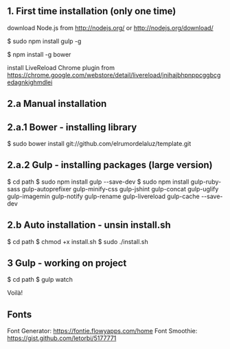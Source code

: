 

## 1. First time installation (only one time)

download Node.js from http://nodejs.org/ or http://nodejs.org/download/ 

$ sudo npm install gulp -g

$ npm install -g bower

install LiveReload Chrome plugin from https://chrome.google.com/webstore/detail/livereload/jnihajbhpnppcggbcgedagnkighmdlei


## 2.a Manual installation

## 2.a.1 Bower - installing library

$ sudo bower install git://github.com/elrumordelaluz/template.git


## 2.a.2 Gulp - installing packages (large version)

$ cd path
$ sudo npm install gulp --save-dev
$ sudo npm install gulp-ruby-sass gulp-autoprefixer gulp-minify-css gulp-jshint gulp-concat gulp-uglify gulp-imagemin gulp-notify gulp-rename gulp-livereload gulp-cache --save-dev




## 2.b Auto installation - unsin install.sh

$ cd path
$ chmod +x install.sh
$ sudo ./install.sh





## 3 Gulp - working on project

$ cd path
$ gulp watch

Voilà!




## Fonts 

Font Generator: https://fontie.flowyapps.com/home
Font Smoothie: https://gist.github.com/letorbi/5177771
